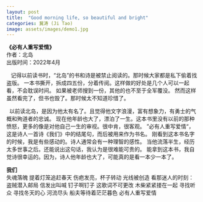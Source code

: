 ```yaml
---
layout: post
title:  "Good morning life, so beautiful and bright"
categories: 冀涛 (Ji Tao)
image: assets/images/demo1.jpg
---
```

**《必有人重写爱情》**  
作者：北岛  
出版时间：2022年4月
  
&nbsp;&nbsp; 记得以前读书时，“北岛”的书和诗是被禁止阅读的。那时候大家都是私下偷着找盗版。
一本书撕开，拆成四五份，分着传阅。这样做的好处是几个人可以一起看，不会耽误时间。
如果被老师搜到一份，其他的也不至于全军覆没。
然而这样虽然看完了，但书也毁了。那时候太不知道珍惜了。

 &nbsp;&nbsp;以前读北岛，是因为他太有名了。且觉得他文字浪漫，富有想象力，有勇士的气概和殉道者的忠诚。 
 现在他年龄也大了，漂泊了一生。这本书里没有以前的那种愤怒，更多的像是对他自己一生的审视。很中肯，很客观。
 ”必有人重写爱情“，这是诗人一首诗《我们》中的结尾句，而后被用来作为书名。
 刚看到这本书名字的时候，我是有些感动的。诗人通常会有一种理智的感性。
 当他流落半生，经历太多世事之后。还能说出这句话，我认为是很难能可贵的。
 能拿到这本书，我自觉诗很幸运的。因为，诗人他年龄也大了，可能真的是看一本少一本了。
 
**我们**  
失魂落魄 
提着灯笼追赶春天 
伤疤发亮，杯子转动 
光线被创造 
看那迷人的时刻： 
盗贼潜入邮局 
信发出叫喊 
钉子啊钉子 
这歌词不可更改 
木柴紧紧搂在一起 
寻找听众 
寻找冬天的心 
河流尽头 
船夫等待着茫茫暮色 
必有人重写爱情

